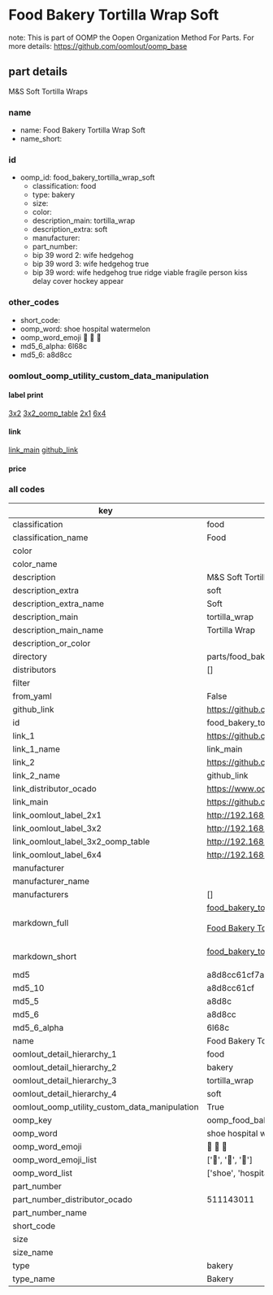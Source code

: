 # Food Bakery Tortilla Wrap Soft  

note: This is part of OOMP the Oopen Organization Method For Parts. For more details: https://github.com/oomlout/oomp_base

##  part details



M&S Soft Tortilla Wraps

### name
* name: Food Bakery Tortilla Wrap Soft
* name_short: 
### id
* oomp_id: food_bakery_tortilla_wrap_soft
  * classification: food
  * type: bakery
  * size: 
  * color: 
  * description_main: tortilla_wrap
  * description_extra: soft
  * manufacturer: 
  * part_number: 
  * bip 39 word 2: wife hedgehog
  * bip 39 word 3: wife hedgehog true
  * bip 39 word: wife hedgehog true ridge viable fragile person kiss delay cover hockey appear

### other_codes
* short_code: 
* oomp_word: shoe hospital watermelon
* oomp_word_emoji :shoe: :hospital: :watermelon:
* md5_6_alpha: 6l68c
* md5_6: a8d8cc






### oomlout_oomp_utility_custom_data_manipulation
#### label print
[3x2](http://192.168.1.245:1112/?label=oomp%206l68c)
[3x2_oomp_table](http://192.168.1.107:1112/?label=oomp%206l68c)
[2x1](http://192.168.1.242:1112/?label=oomp%206l68c)
[6x4](http://192.168.1.55:1112/?label=oomp%206l68c)    

#### link

[link_main](https://github.com/oomlout/oomlout_oomp_current_version_messy/tree/main/parts/food_bakery_tortilla_wrap_soft) [github_link](https://github.com/oomlout/oomlout_oomp_part_src/tree/main/parts/food_bakery_tortilla_wrap_soft)                             

#### price







### all codes 
| key | value |  
| --- | --- |  
| classification | food |  
| classification_name | Food |  
| color |  |  
| color_name |  |  
| description | M&S Soft Tortilla Wraps |  
| description_extra | soft |  
| description_extra_name | Soft |  
| description_main | tortilla_wrap |  
| description_main_name | Tortilla Wrap |  
| description_or_color |   |  
| directory | parts/food_bakery_tortilla_wrap_soft |  
| distributors | [] |  
| filter |  |  
| from_yaml | False |  
| github_link | https://github.com/oomlout/oomlout_oomp_part_src/tree/main/parts/food_bakery_tortilla_wrap_soft |  
| id | food_bakery_tortilla_wrap_soft |  
| link_1 | https://github.com/oomlout/oomlout_oomp_current_version_messy/tree/main/parts/food_bakery_tortilla_wrap_soft |  
| link_1_name | link_main |  
| link_2 | https://github.com/oomlout/oomlout_oomp_part_src/tree/main/parts/food_bakery_tortilla_wrap_soft |  
| link_2_name | github_link |  
| link_distributor_ocado | https://www.ocado.com/search?entry=511143011 |  
| link_main | https://github.com/oomlout/oomlout_oomp_current_version_messy/tree/main/parts/food_bakery_tortilla_wrap_soft |  
| link_oomlout_label_2x1 | http://192.168.1.242:1112/?label=oomp%206l68c |  
| link_oomlout_label_3x2 | http://192.168.1.245:1112/?label=oomp%206l68c |  
| link_oomlout_label_3x2_oomp_table | http://192.168.1.107:1112/?label=oomp%206l68c |  
| link_oomlout_label_6x4 | http://192.168.1.55:1112/?label=oomp%206l68c |  
| manufacturer |  |  
| manufacturer_name |  |  
| manufacturers | [] |  
| markdown_full | [food_bakery_tortilla_wrap_soft](https://github.com/oomlout/oomlout_oomp_current_version_messy/tree/main/parts/food_bakery_tortilla_wrap_soft)<br>[](https://github.com/oomlout/oomlout_oomp_current_version_messy/tree/main/parts/food_bakery_tortilla_wrap_soft)<br>[Food Bakery Tortilla Wrap Soft](https://github.com/oomlout/oomlout_oomp_current_version_messy/tree/main/parts/food_bakery_tortilla_wrap_soft)<br><br> |  
| markdown_short | [food_bakery_tortilla_wrap_soft](https://github.com/oomlout/oomlout_oomp_current_version_messy/tree/main/parts/food_bakery_tortilla_wrap_soft)<br><br> |  
| md5 | a8d8cc61cf7ad46971f9ab99d29aa7d7 |  
| md5_10 | a8d8cc61cf |  
| md5_5 | a8d8c |  
| md5_6 | a8d8cc |  
| md5_6_alpha | 6l68c |  
| name | Food Bakery Tortilla Wrap Soft |  
| oomlout_detail_hierarchy_1 | food |  
| oomlout_detail_hierarchy_2 | bakery |  
| oomlout_detail_hierarchy_3 | tortilla_wrap |  
| oomlout_detail_hierarchy_4 | soft |  
| oomlout_oomp_utility_custom_data_manipulation | True |  
| oomp_key | oomp_food_bakery_tortilla_wrap_soft |  
| oomp_word | shoe hospital watermelon |  
| oomp_word_emoji | :shoe: :hospital: :watermelon: |  
| oomp_word_emoji_list | [':shoe:', ':hospital:', ':watermelon:'] |  
| oomp_word_list | ['shoe', 'hospital', 'watermelon'] |  
| part_number |  |  
| part_number_distributor_ocado | 511143011 |  
| part_number_name |  |  
| short_code |  |  
| size |  |  
| size_name |  |  
| type | bakery |  
| type_name | Bakery |  
